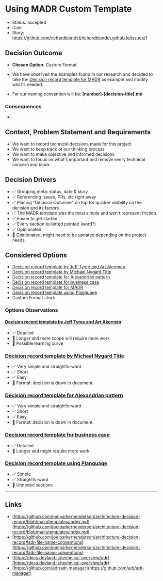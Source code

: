 # Using MADR Custom Template

- Status: accepted
- Date: 
- Story: https://github.com/richardblondet/richardblondet.github.io/issues/1


## Decision Outcome

- **Chosen Option:** Custom Format.

- We have observed the examples found in our research and decided to take the [Decision record template for MADR](https://github.com/joelparkerhenderson/architecture-decision-record/blob/main/templates/decision-record-template-madr/index.md) as example and modify what's needed.

- For our naming convention will be: **[number]-[decision-title].md** 

### Consequences

- 


## Context, Problem Statement and Requirements

- We want to record technical decisions made for this project
- We want to keep track of our thinking process
- We want to make objective and informed decisions
- We want to focus on what's important and remove every technical concern and block


## Decision Drivers

- ✅ Grouping meta: status, date & story
- ✅ Referencing issues, PRs, etc right away
- ✅ Placing "Decision Outcome" on top for quicker visibility on the decision and its factors
- ✅ The MADR template was the most simple and won't represent friction.
- ✅ Easier to get started
- ✅ Every section bulletted pointed (word?)
- ✅ Opinionated
- 🚫 Opinionated, might need to be updated depending on the project needs


## Considered Options

* [Decision record template by Jeff Tyree and Art Akerman](https://github.com/joelparkerhenderson/architecture-decision-record/blob/main/templates/decision-record-template-by-jeff-tyree-and-art-akerman/index.md)
* [Decision record template by Michael Nygard Title](https://github.com/joelparkerhenderson/architecture-decision-record/blob/main/templates/decision-record-template-by-michael-nygard/index.md)
* [Decision record template for Alexandrian pattern](https://github.com/joelparkerhenderson/architecture-decision-record/blob/main/templates/decision-record-template-for-alexandrian-pattern/index.md)
* [Decision record template for business case](https://github.com/joelparkerhenderson/architecture-decision-record/blob/main/templates/decision-record-template-for-business-case/index.md)
* [Decision record template for MADR](https://github.com/joelparkerhenderson/architecture-decision-record/blob/main/templates/decision-record-template-madr/index.md)
* [Decision record template using Planguage](https://github.com/joelparkerhenderson/architecture-decision-record/blob/main/templates/decision-record-template-using-planguage/index.md)
* Custom Format ~fork


### Options Observations

#### [Decision record template by Jeff Tyree and Art Akerman](https://github.com/joelparkerhenderson/architecture-decision-record/blob/main/templates/decision-record-template-by-jeff-tyree-and-art-akerman/index.md)

- ✅ Detailed
- 🚫 Longer and more scope will require more work
- 🚫 Possible learning curve

###  [Decision record template by Michael Nygard Title](https://github.com/joelparkerhenderson/architecture-decision-record/blob/main/templates/decision-record-template-by-michael-nygard/index.md)


- ✅ Very simple and straightforward
- ✅ Short
- ✅ Easy
- 🚫 Format: decision is down in document.

### [Decision record template for Alexandrian pattern](https://github.com/joelparkerhenderson/architecture-decision-record/blob/main/templates/decision-record-template-for-alexandrian-pattern/index.md)

- ✅ Very simple and straightforward
- ✅ Short
- ✅ Easy
- 🚫 Format: decision is down in document.

### [Decision record template for business case](https://github.com/joelparkerhenderson/architecture-decision-record/blob/main/templates/decision-record-template-for-business-case/index.md)

- ✅ Detailed
- 🚫 Longer and might require more work

### [Decision record template using Planguage](https://github.com/joelparkerhenderson/architecture-decision-record/blob/main/templates/decision-record-template-using-planguage/index.md)

- ✅ Simple
- ✅ Straightforward
- 🚫 Unneded sections

---
## Links

- [https://github.com/joelparkerhenderson/architecture-decision-record/blob/main/templates/index.md](https://github.com/joelparkerhenderson/architecture-decision-record/blob/main/templates/index.md)
- [https://github.com/joelparkerhenderson/architecture-decision-record#adr-file-name-conventions](https://github.com/joelparkerhenderson/architecture-decision-record#adr-file-name-conventions)
- [https://docs.devland.is/technical-overview/adr](https://docs.devland.is/technical-overview/adr)
- [https://github.com/adr/adr-manager](https://github.com/adr/adr-manager)
